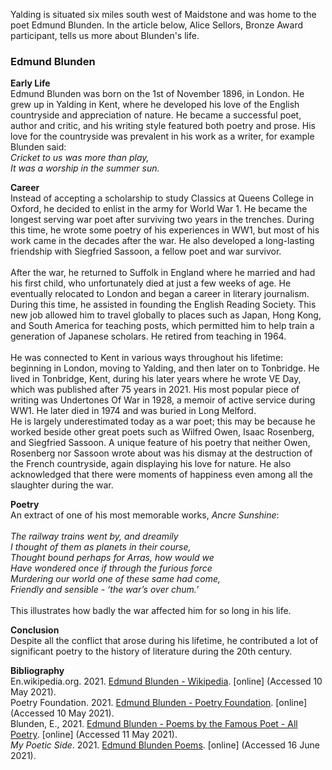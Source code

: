 Yalding is situated six miles south west of Maidstone and was home to the poet Edmund Blunden.  In the article below, Alice Sellors, Bronze Award participant, tells us more about Blunden's life.

### Edmund Blunden

**Early Life**   
Edmund Blunden was born on the 1st of November 1896, in London. He grew up in Yalding in Kent, where he developed his love of the English countryside and appreciation of nature. He became a successful poet, author and critic, and his writing style featured both poetry and prose. His love for the countryside was prevalent in his work as a writer, for example Blunden said:
 <br>
_Cricket to us was more than play,    
It was a worship in the summer sun._   

**Career**   
Instead of accepting a scholarship to study Classics at Queens College in Oxford, he decided to enlist in the army for World War 1. He became the longest serving war poet after surviving two years in the trenches. During this time, he wrote some poetry of his experiences in WW1, but most of his work came in the decades after the war. He also developed a long-lasting friendship with Siegfried Sassoon, a fellow poet and war survivor. 
<br><br>
After the war, he returned to Suffolk in England where he married and had his first child, who unfortunately died at just a few weeks of age. He eventually relocated to London and began a career in literary journalism. During this time, he assisted in founding the English Reading Society. This new job allowed him to travel globally to places such as Japan, Hong Kong, and South America for teaching posts, which permitted him to help train a generation of Japanese scholars. He retired from teaching in 1964.
<br><br>
He was connected to Kent in various ways throughout his lifetime: beginning in London, moving to Yalding, and then later on to Tonbridge. 
He lived in Tonbridge, Kent, during his later years where he wrote VE Day, which was published after 75 years in 2021. His most popular piece of writing was Undertones Of War in 1928, a memoir of active service during WW1. He later died in 1974 and was buried in Long Melford. 
<br>
He is largely underestimated today as a war poet; this may be because he worked beside other great poets such as Wilfred Owen, Isaac Rosenberg, and Siegfried Sassoon. A unique feature of his poetry that neither Owen, Rosenberg nor Sassoon wrote about was his dismay at the destruction of the French countryside, again displaying his love for nature. He also acknowledged that there were moments of happiness even among all the slaughter during the war.

**Poetry**   
 An extract of one of his most memorable works, _Ancre Sunshine_:
 <br><br>
_The railway trains went by, and dreamily   
I thought of them as planets in their course,   
Thought bound perhaps for Arras, how would we   
Have wondered once if through the furious force   
Murdering our world one of these same had come,   
Friendly and sensible - ‘the war’s over chum.’_
<br><br>
This illustrates how badly the war affected him for so long in his life.

**Conclusion**  
Despite all the conflict that arose during his lifetime, he contributed a lot of significant poetry to the history of literature during the 20th century. 

**Bibliography**   
En.wikipedia.org. 2021. [Edmund Blunden - Wikipedia](https://en.wikipedia.org/wiki/Edmund_Blunden). [online] (Accessed 10 May 2021).    
Poetry Foundation. 2021. [Edmund Blunden - Poetry Foundation](https://www.poetryfoundation.org/poets/edmund-blunden). [online] (Accessed 10 May 2021).   
Blunden, E., 2021. [Edmund Blunden - Poems by the Famous Poet - All Poetry](https://allpoetry.com/Edmund-Blunden). [online] (Accessed 11 May 2021).     
_My Poetic Side_. 2021. [Edmund Blunden Poems](https://mypoeticside.com/poets/edmund-blunden-poems). [online] (Accessed 16 June 2021).   

